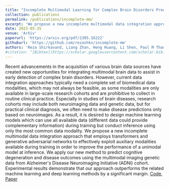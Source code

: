 ```yaml
---
title: "Incomplete Multimodal Learning for Complex Brain Disorders Prediction"
collection: publications
permalink: /publications/incomplete-mm/
excerpt: 'We propose a new incomplete multimodal data integration approach that employs transformers and generative adversarial networks to effectively exploit auxiliary modalities available during training in order to improve the performance of a unimodal model at inference.'
date: 2023-05-25
venue: 'ArXiv'
paperurl: 'https://arxiv.org/pdf/2305.16222'
githuburl: 'https://github.com/rezashkv/incomplete-mm'
authors: 'Reza Shirkavand, Liang Zhan, Heng Huang, Li Shen, Paul M Thompson'
#citation: "[Bibtex](https://scholar.googleusercontent.com/scholar.bib?q=info:IEhQosxgVZYJ:scholar.google.com/&output=citation&scisdr=ClEwYZ4DEI3rjWJld2Q:AFWwaeYAAAAAZcFjb2TxOycuzGChtDgr_6jJBXk&scisig=AFWwaeYAAAAAZcFjb9lJrPog3gEN3yiY0c5qD7U&scisf=4&ct=citation&cd=-1&hl=en)" 
---
```

Recent advancements in the acquisition of various brain data sources have created new opportunities for integrating multimodal brain data to assist in early detection of complex brain disorders. However, current data integration approaches typically need a complete set of biomedical data modalities, which may not always be feasible, as some modalities are only available in large-scale research cohorts and are prohibitive to collect in routine clinical practice. Especially in studies of brain diseases, research cohorts may include both neuroimaging data and genetic data, but for practical clinical diagnosis, we often need to make disease predictions only based on neuroimages. As a result, it is desired to design machine learning models which can use all available data (different data could provide complementary information) during training but conduct inference using only the most common data modality. We propose a new incomplete multimodal data integration approach that employs transformers and generative adversarial networks to effectively exploit auxiliary modalities available during training in order to improve the performance of a unimodal model at inference. We apply our new method to predict cognitive degeneration and disease outcomes using the multimodal imaging genetic data from Alzheimer's Disease Neuroimaging Initiative (ADNI) cohort. Experimental results demonstrate that our approach outperforms the related machine learning and deep learning methods by a significant margin.
[Code](https://github.com/rezashkv/incomplete-mm), [Paper](https://arxiv.org/pdf/2305.16222)


